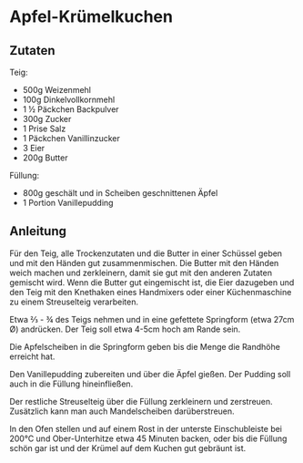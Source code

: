 <meta charset="utf-8">

# Apfel-Krümelkuchen

## Zutaten

Teig:

  - 500g Weizenmehl
  - 100g Dinkelvollkornmehl
  - 1 ½ Päckchen Backpulver
  - 300g Zucker
  - 1 Prise Salz
  - 1 Päckchen Vanillinzucker
  - 3 Eier
  - 200g Butter

Füllung:

  - 800g geschält und in Scheiben geschnittenen Äpfel
  - 1 Portion Vanillepudding

## Anleitung

Für den Teig, alle Trockenzutaten und die Butter in einer Schüssel geben und
mit den Händen gut zusammenmischen.  Die Butter mit den Händen weich machen
und zerkleinern, damit sie gut mit den anderen Zutaten gemischt wird.  Wenn
die Butter gut eingemischt ist, die Eier dazugeben und den Teig mit den
Knethaken eines Handmixers oder einer Küchenmaschine zu einem Streuselteig
verarbeiten.

Etwa ⅔ - ¾ des Teigs nehmen und in eine gefettete Springform (etwa 27cm Ø)
andrücken.  Der Teig soll etwa 4-5cm hoch am Rande sein.

Die Apfelscheiben in die Springform geben bis die Menge die Randhöhe
erreicht hat.

Den Vanillepudding zubereiten und über die Äpfel gießen.  Der Pudding soll
auch in die Füllung hineinfließen.

Der restliche Streuselteig über die Füllung zerkleinern und zerstreuen.
Zusätzlich kann man auch Mandelscheiben darüberstreuen.

In den Ofen stellen und auf einem Rost in der unterste Einschubleiste bei
200°C und Ober-Unterhitze etwa 45 Minuten backen, oder bis die Füllung schön
gar ist und der Krümel auf dem Kuchen gut gebräunt ist.
